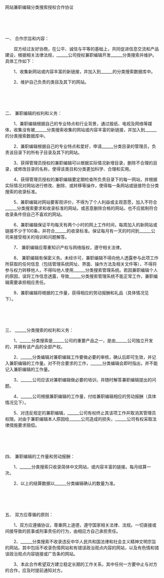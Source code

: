 



网站兼职编辑分类搜索授权合作协议



 

　　 

　　

一、
合作宗旨和内容：

　　双方经过友好协商，在公平、诚信与平等的基础上，共同促进信息交流和产品建设，根据相关法律法规，______公司授权兼职编辑开发______分类搜索并维护。具体工作如下：

　　1、收集新网站或内容丰富的新链接，并加入到______的分类搜索数据库中。

　　2、维护自己负责的类目及其下的网站。

　　 

　　

二、
兼职编辑的权利和义务：

　　1、兼职编辑根据自己的专业特点和行业背景，通过报纸、电视及网络等媒体，收集没有被______分类搜索收集的网站或内容丰富的新链接，并加入到______的分类搜索数据库中。

　　2、兼职编辑根据自己的专业特点和爱好，申请______分类目录的管理员，负责该目录下的所有子目录及其下的网站。

　　3、获得管理员授权的兼职编辑可以根据实际情况新增目录，删除不合理的目录，或修改目录的名称，使得该类目和分类更加科学、合理和实用。

　　4、获得管理员授权的兼职编辑要定期检查所负责目录下的每一网站，并根据实际情况对网站进行修改、删除、或转移等操作，使得每一条网站或链接符合分类搜索的收录标准。

　　5、兼职编辑对网站要客观评价，不得为了个人利益或主观意愿，加入不符合______分类搜索要求和收录标准的网站，或恶意删除合格的网站，也不应抵制符合收录条件但自己不喜欢的网站。

　　6、兼职编辑保证平均每天有两个小时的网上工作时间，每周加入的新网站或链接不少于100条，并符合______的收录标准。保证每月有一天的时间到______公司来接受相关的培训和问题解答。

　　7、 兼职编辑应尊重知识产权与网络版权，遵守相关法律。

　　8、 兼职编辑有保密义务。未经许可，兼职编辑不得向他人透露参与此项工作所获取的任何信息（包括管理系统网址、界面、操作方法及相关文件等），不得将参与权力转移他人，不得叫他人使用______分类搜索管理系统。若因兼职编辑个人的原因，误将工作信息透露，导致______分类搜索管理系统不能正常工作，兼职编辑需要承担相应责任。

　　9、兼职编辑将根据的工作量，获得相应的劳动报酬和礼品（具体情况见下）。

　　 

　　

三、
______分类搜索的权利和义务：

　　1、______分类搜索是______公司的重要产品之一，是由______公司独立开发的，并拥有该产品的全部产权。

　　2、______分类编辑对兼职编辑工作要做必要的审核，确认后即可生效，并记入兼职编辑的工作量。对不符合要求的工作，______分类编辑会即时指出，并不能记入兼职编辑的工作量。

　　3、______公司应该对兼职编辑做必要的培训，并随时解答兼职编辑提出的问题。

　　4、______公司根据兼职编辑的工作量，付给兼职编辑相应的劳动报酬（具体情况见下）。

　　5、对违反规定的兼职编辑，______公司有权终止其该项工作并取消其管理员权限。对由于兼职编辑本人原因给______公司造成的损失，______公司有权采取法律措施要求赔偿。

　　 

　　

四、
兼职编辑的工作量和劳动报酬：

　　1、______分类搜索只收录简体中文网站，或内容丰富的链接。每月结算一次。

　　2、以上的结算数据以______分类编辑确认的数量为准。

　　 

　　

五、
双方应尊循的原则：

　　1、双方应遵循协议，尊重网上道德，遵守国家相关法律、法规。一切直接或间接导致的民事或刑事责任的行为，由相应方自己承担责任。

　　2、______分类搜索不收录违反中华人民共和国法律和社会主义精神文明宗旨的网站。其中包括不收录色情网站和有错误政治观点内容的网站，以及有色情和错误政治观点内容链接或广告条的网站。

　　3、本此合作希望双方建立稳定长期的工作关系，其中任何一方要中止与对方的合作，应及时提前通知对方。